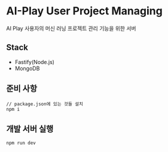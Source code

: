 # AI-Play User Project Managing

AI Play 사용자의 머신 러닝 프로젝트 관리 기능을 위한 서버

## Stack

-   Fastify(Node.js)
-   MongoDB

## 준비 사항

```
// package.json에 있는 것들 설치
npm i
```

## 개발 서버 실행

```
npm run dev
```
